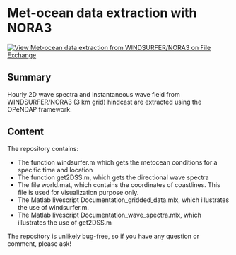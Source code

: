 # Met-ocean data extraction with NORA3

[![View Met-ocean data extraction from WINDSURFER/NORA3 on File Exchange](https://www.mathworks.com/matlabcentral/images/matlab-file-exchange.svg)](https://se.mathworks.com/matlabcentral/fileexchange/103055-met-ocean-data-extraction-from-windsurfer-nora3)

## Summary
Hourly 2D wave spectra and instantaneous wave field from WINDSURFER/NORA3 (3 km grid) hindcast are extracted using the OPeNDAP framework.

## Content
The repository contains:
  - The function windsurfer.m which gets the metocean conditions for a specific time and location
  - The function get2DSS.m, which gets the directional wave spectra 
  - The file world.mat, which contains the coordinates of coastlines. This file is used for visualization purpose only.
  -  The Matlab livescript Documentation_gridded_data.mlx, which illustrates the use of windsurfer.m.
  -  The Matlab livescript Documentation_wave_spectra.mlx, which illustrates the use of get2DSS.m

The repository is unlikely bug-free, so if you have any question or comment, please ask!
